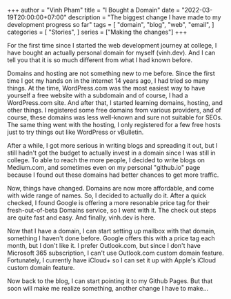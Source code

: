 +++
author = "Vinh Pham"
title = "I Bought a Domain"
date = "2022-03-19T20:00:00+07:00"
description = "The biggest change I have made to my development progress so far"
tags = [
    "domain",
    "blog",
    "web",
    "email",
]
categories = [
    "Stories",
]
series = ["Making the changes"]
+++

For the first time since I started the web development journey at college, I have bought an actually personal domain for myself (vinh.dev). And I can tell you that it is so much different from what I had known before.

<!--more-->

Domains and hosting are not something new to me before. Since the first time I got my hands on in the internet 14 years ago, I had tried so many things. At the time, WordPress.com was the most easiest way to have yourself a free website with a subdomain and of course, I had a WordPress.com site. And after that, I started learning domains, hosting, and other things. I registered some free domains from various providers, and of course, these domains was less well-known and sure not suitable for SEOs. The same thing went with the hosting, I only registered for a few free hosts just to try things out like WordPress or vBulletin.

After a while, I got more serious in writing blogs and spreading it out, but I still hadn't got the budget to actually invest in a domain since I was still in college. To able to reach the more people, I decided to write blogs on Medium.com, and sometimes even on my personal "github.io" page because I found out these domains had better chances to get more traffic.

Now, things have changed. Domains are now more affordable, and come with wide range of names. So, I decided to actually do it. After a quick checked, I found Google is offering a more resonable price tag for their fresh-out-of-beta Domains service, so I went with it. The check out steps are quite fast and easy. And finally, vinh.dev is here.

Now that I have a domain, I can start setting up mailbox with that domain, something I haven't done before. Google offers this with a price tag each month, but I don't like it. I prefer Outlook.com, but since I don't have Microsoft 365 subscription, I can't use Outlook.com custom domain feature. Fortunately, I currently have iCloud+ so I can set it up with Apple's iCloud custom domain feature.

Now back to the blog, I can start pointing it to my Github Pages. But that soon will make me realize something, another change I have to make...
